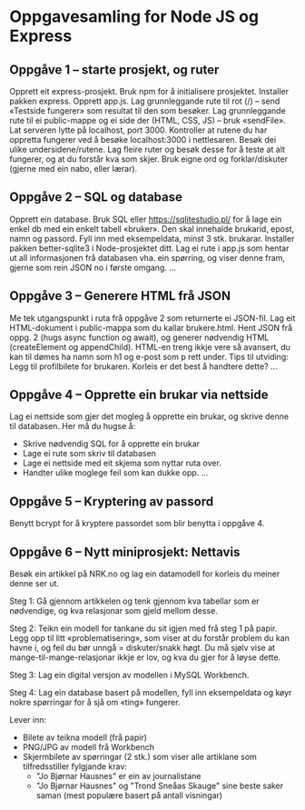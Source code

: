 # Oppgavesamling for Node JS og Express

## Oppgåve 1 – starte prosjekt, og ruter
Opprett eit express-prosjekt. Bruk npm for å initialisere prosjektet.
Installer pakken express.
Opprett app.js.
Lag grunnleggande rute til rot (/) – send «Testside fungerer» som resultat til den som besøker.
Lag grunnleggande rute til ei public-mappe og ei side der (HTML, CSS, JS) – bruk «sendFile».
Lat serveren lytte på localhost, port 3000.
Kontroller at rutene du har oppretta fungerer ved å besøke localhost:3000 i nettlesaren. Besøk dei ulike undersidene/rutene.
Lag fleire ruter og besøk desse for å teste at alt fungerer, og at du forstår kva som skjer.
Bruk eigne ord og forklar/diskuter (gjerne med ein nabo, eller lærar).

## Oppgåve 2 – SQL og database
Opprett ein database. Bruk SQL eller https://sqlitestudio.pl/ for å lage ein enkel db med ein enkelt tabell «bruker». Den skal innehalde brukarid, epost, namn og passord. Fyll inn med eksempeldata, minst 3 stk. brukarar.
Installer pakken better-sqlite3 i Node-prosjektet ditt.
Lag ei rute i app.js som hentar ut all informasjonen frå databasen vha. ein spørring, og viser denne fram, gjerne som rein JSON no i første omgang.
…

## Oppgåve 3 – Generere HTML frå JSON
Me tek utgangspunkt i ruta frå oppgåve 2 som returnerte ei JSON-fil.
Lag eit HTML-dokument i public-mappa som du kallar brukere.html.
Hent JSON frå oppg. 2 (hugs async function og await), og generer nødvendig HTML (createElement og appendChild). HTML-en treng ikkje vere så avansert, du kan til dømes ha namn som h1 og e-post som p rett under.
Tips til utviding: Legg til profilbilete for brukaren. Korleis er det best å handtere dette?
…

## Oppgåve 4 – Opprette ein brukar via nettside
Lag ei nettside som gjer det mogleg å opprette ein brukar, og skrive denne til databasen.
Her må du hugse å:
-	Skrive nødvendig SQL for å opprette ein brukar
-	Lage ei rute som skriv til databasen
-	Lage ei nettside med eit skjema som nyttar ruta over.
-	Handter ulike moglege feil som kan dukke opp. 
…

## Oppgåve 5 – Kryptering av passord
Benytt bcrypt for å kryptere passordet som blir benytta i oppgåve 4. 

## Oppgåve 6 – Nytt miniprosjekt: Nettavis
Besøk ein artikkel på NRK.no og lag ein datamodell for korleis du meiner denne ser ut.

Steg 1: Gå gjennom artikkelen og tenk gjennom kva tabellar som er nødvendige, og kva relasjonar som gjeld mellom desse.

Steg 2: Teikn ein modell for tankane du sit igjen med frå steg 1 på papir. Legg opp til litt «problematisering», som viser at du forstår problem du kan havne i, og feil du bør unngå = diskuter/snakk høgt. Du må sjølv vise at mange-til-mange-relasjonar ikkje er lov, og kva du gjer for å løyse dette.

Steg 3: Lag ein digital versjon av modellen i MySQL Workbench.

Steg 4: Lag ein database basert på modellen, fyll inn eksempeldata og køyr nokre spørringar for å sjå om «ting» fungerer.

Lever inn: 
- Bilete av teikna modell (frå papir)
- PNG/JPG av modell frå Workbench
- Skjermbilete av spørringar (2 stk.) som viser alle artiklane som tilfredsstiller fylgjande krav:
    - "Jo Bjørnar Hausnes" er ein av journalistane
    - "Jo Bjørnar Hausnes" og "Trond Sneåas Skauge" sine beste saker saman (mest populære basert på antall visningar)
